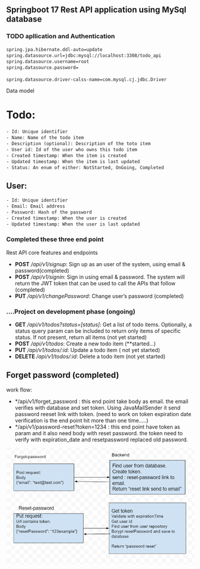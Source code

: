 
## Springboot 17 Rest API application using MySql database
### TODO apllication and Authentication

```script
spring.jpa.hibernate.ddl-auto=update
spring.datasource.url=jdbc:mysql://localhost:3308/todo_api
spring.datasource.username=root
spring.datasource.password=

spring.datasource.driver-calss-name=com.mysql.cj.jdbc.Driver
```

Data model
# Todo:
    - Id: Unique identifier
    - Name: Name of the todo item
    - Description (optional): Description of the toto item
    - User id: Id of the user who owns this todo item
    - Created timestamp: When the item is created
    - Updated timestamp: When the item is last updated
    - Status: An enum of either: NotStarted, OnGoing, Completed

## User:
    - Id: Unique identifier
    - Email: Email address
    - Password: Hash of the password
    - Created timestamp: When the user is created
    - Updated timestamp: When the user is last updated
  
### Completed these three end point 
Rest API core features and endpoints
- **POST** */api/v1/signup*: Sign up as an user of the system, using email & password(completed)
-  **POST** */api/v1/signin*: Sign in using email & password. The system will return the JWT token that can be used to call the APIs that follow (completed)
- **PUT** */api/v1/changePassword*: Change user’s password (completed)
  
 ### ....Project on development phase (ongoing)
- **GET** */api/v1/todos?status=[status]*: Get a list of todo items. Optionally, a status query param can be included to return only items of specific status. If not present, return all items (not yet started)
- **POST** */api/v1/todos*: Create a new todo item (**started...)
- **PUT** */api/v1/todos/:id*: Update a todo item ( not yet started)
- **DELETE** */api/v1/todos/:id*: Delete a todo item (not yet started)

## Forget password (completed)
work flow:
- */api/v1/forget_password : this end point take body as email. the email verifies with database and set token. Using JavaMailSender it send password reeset link with token. (need to work on token expiration date verification is the end point hit more than one time.....)
- */api/v1/password-reset?token=1234 : this end point have token as param and it also need body with reset password. the token need to verify with expiration_date and resetpassword replaced old password.

![alt text](src/main/resources/static/image/forgotpassword.png)


